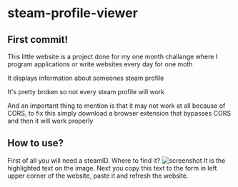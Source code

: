 # steam-profile-viewer

First commit!
---

This little website is a project done for my one month challange where I program applications or write websites every day for one moth

It displays information about someones steam profile

It's pretty broken so not every steam profile will work

And an important thing to mention is that it may not work at all because of CORS, to fix this simply download a browser extension that bypasses CORS and then it will work properly

How to use?
---
First of all you will need a steamID.
Where to find it?
![screenshot](https://i.imgur.com/c19U53a.png)
It is the highlighted text on the image.
Next you copy this text to the form in left upper corner of the website, paste it and refresh the website.


